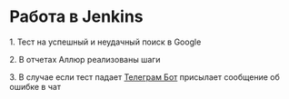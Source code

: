 <h1>Работа в Jenkins</h1>

<p>1. Тест на успешный и неудачный поиск в Google<p>
<p>2. В отчетах Аллюр реализованы шаги<p>
<p>3. В случае если тест падает <a href="https://github.com/svasenkov/allure-piechart-telegram">Телеграм Бот</a> присылает сообщение об ошибке в чат<p>
